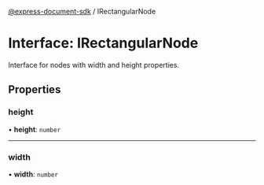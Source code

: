 [@express-document-sdk](../overview.md) / IRectangularNode

# Interface: IRectangularNode

Interface for nodes with width and height properties.

## Properties

### height

• **height**: `number`

---

### width

• **width**: `number`
